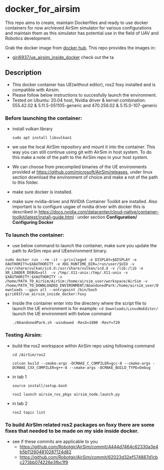 # docker_for_airsim
This repo aims to create, maintain Dockerfiles and ready to use docker containers for now archieved AirSim simulator for various configurations and maintain them as this simulator has potential use in the field of UAV and Robotics development.

Grab the docker image from [docker hub](https://hub.docker.com/u/giri6937).  This repo provides the images in:
* [giri6937/ue_airsim_inside_docker](https://hub.docker.com/r/giri6937/ue_airsim_inside_docker/tags)
check out the ta  


  
## Description

- This docker container has UE(without editor), ros2 foxy installed and is compatible with Airsim.
- Please follow below instructions to succesfully launch the environment.
- Tested on Ubuntu: 20.04 host, 
Nvidia driver & kernel combination: 555.42.02 & 5.11.5-051105-generic and 470.256.02 & 5.15.0-107-generic

### Before launching the container:

- install vulkan library
    
    `sudo apt install libvulkan1`
    
- we use the local AirSim repository and mount it into the container. This way you can still continue using git with AirSim in host system. To do this make a note of the path to the AirSim repo in your host system.
- We can choose from precompiled binaries of the UE environments provided at https://github.com/microsoft/AirSim/releases, under linux section download the environment of choice and make a not of the path to this folder.
- make sure docker is installed.
- make sure nvidia-driver  and NVIDIA Container Toolkit are installed. Also important is to configure usgae of nvidia driver with docker this is described in https://docs.nvidia.com/datacenter/cloud-native/container-toolkit/latest/install-guide.html : under section **Configuration/** **Configuring Docker**

### To launch the container:

- use below command to launch the container, make sure you update the path to AirSim repo and UEenvironment binary.

`sudo docker run --rm -it --privileged -e DISPLAY=$DISPLAY -e XAUTHORITY=$XAUTHORITY -e XDG_RUNTIME_DIR=/run/user/$UID -v /usr/share/vulkan/icd.d:/usr/share/vulkan/icd.d -v /lib:/lib -e XR_LOADER_DEBUG=all  -v /tmp/.X11-unix:/tmp/.X11-unix -v $XAUTHORITY:$XAUTHORITY -v /home/PATH_TO_AirSim/AirSim:/home/airsim_user/workspace/AirSim -v /home/PATH_TO_DOWNLOADED_ENVIRONMENT/AbandonedPark:/home/airsim_user/Downloads --gpus all --entrypoint /bin/bash giri6937/ue_airsim_inside_docker:foxy`
- Inside the container enter into the directery where the script file to launch the UE environment is for example:
`cd Downloads/LinuxNoEditor/`
launch the UE environment with below command
    
    `./AbandonedPark.sh -windowed -ResX=1080 -ResY=720`

### Testing Airsim:

- build the ros2 workspace within AirSim repo using following command
    
    `cd /AirSim/ros2`
    
    `colcon build --cmake-args -DCMAKE_C_COMPILER=gcc-8 --cmake-args -DCMAKE_CXX_COMPILER=g++-8 --cmake-args -DCMAKE_BUILD_TYPE=Debug`
    
- in tab 1
    
    `source install/setup.bash`
    
    `ros2 launch airsim_ros_pkgs airsim_node.launch.py`
    
- in tab 2
    
    `ros2 topic list`

### To build AirSIm related ros2 packages on foxy there are some fixes that needed to be made on my side inside docker.

- see if these commits are applicable to you
    - https://github.com/Robotgir/AirSim/commit/4444d7464c62330a3e4b5b112604810287124d82
    - https://github.com/Robotgir/AirSim/commit/62023d32ef574887d1cbc273bb074226e3fbc1f9
